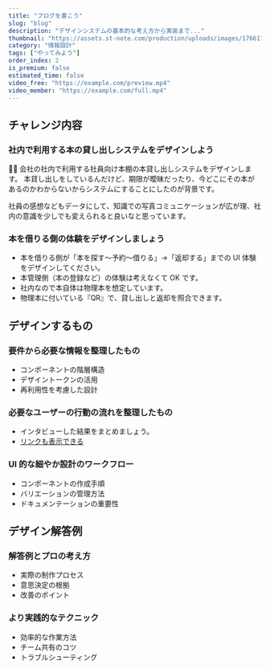 ```yaml
---
title: "ブログを書こう"
slug: "blog"
description: "デザインシステムの基本的な考え方から実装まで..."
thumbnail: "https://assets.st-note.com/production/uploads/images/176617746/rectangle_large_type_2_869fc7896ec9c07a842065899de7f4f5.png?width=1200"
category: "情報設計"
tags: ["やってみよう"]
order_index: 2
is_premium: false
estimated_time: false
video_free: "https://example.com/preview.mp4"
video_member: "https://example.com/full.mp4"
---
```


## チャレンジ内容

### 社内で利用する本の貸し出しシステムをデザインしよう

🧑‍💼 会社の社内で利用する社員向け本棚の本貸し出しシステムをデザインします。
本貸し出しをしているんだけど、期限が曖昧だったり、今どこにその本があるのかわからないからシステムにすることにしたのが背景です。

社員の感想などもデータにして、知識での写真コミュニケーションが広が理、社内の意識を少しでも変えられると良いなと思っています。

### 本を借りる側の体験をデザインしましょう

- 本を借りる側が「本を探す〜予約〜借りる」→「返却する」までの UI 体験をデザインしてください。
- 本管理側（本の登録など）の体験は考えなくて OK です。
- 社内なので本自体は物理本を想定しています。
- 物理本に付いている『QR』で、貸し出しと返却を照合できます。

## デザインするもの

### 要件から必要な情報を整理したもの

- コンポーネントの階層構造
- デザイントークンの活用
- 再利用性を考慮した設計

### 必要なユーザーの行動の流れを整理したもの

- インタビューした結果をまとめましょう。
- [リンクも表示できる](https://bo-no.design)

### UI 的な細やか設計のワークフロー

- コンポーネントの作成手順
- バリエーションの管理方法
- ドキュメンテーションの重要性

## デザイン解答例

<!-- PREMIUM_ONLY -->

### 解答例とプロの考え方

- 実際の制作プロセス
- 意思決定の根拠
- 改善のポイント

### より実践的なテクニック

- 効率的な作業方法
- チーム共有のコツ
- トラブルシューティング
